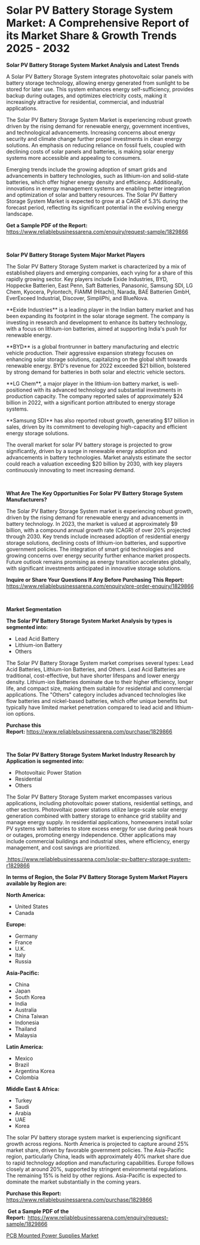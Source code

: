 <p><h1>Solar PV Battery Storage System Market: A Comprehensive Report of its Market Share & Growth Trends 2025 - 2032</h1></p><p><strong>Solar PV Battery Storage System Market Analysis and Latest Trends</strong></p>
<p><p>A Solar PV Battery Storage System integrates photovoltaic solar panels with battery storage technology, allowing energy generated from sunlight to be stored for later use. This system enhances energy self-sufficiency, provides backup during outages, and optimizes electricity costs, making it increasingly attractive for residential, commercial, and industrial applications. </p><p>The Solar PV Battery Storage System Market is experiencing robust growth driven by the rising demand for renewable energy, government incentives, and technological advancements. Increasing concerns about energy security and climate change further propel investments in clean energy solutions. An emphasis on reducing reliance on fossil fuels, coupled with declining costs of solar panels and batteries, is making solar energy systems more accessible and appealing to consumers.</p><p>Emerging trends include the growing adoption of smart grids and advancements in battery technologies, such as lithium-ion and solid-state batteries, which offer higher energy density and efficiency. Additionally, innovations in energy management systems are enabling better integration and optimization of solar and battery resources. The Solar PV Battery Storage System Market is expected to grow at a CAGR of 5.3% during the forecast period, reflecting its significant potential in the evolving energy landscape.</p></p>
<p><strong>Get a Sample PDF of the Report:&nbsp;</strong> <a href="https://www.reliablebusinessarena.com/enquiry/request-sample/1829866?utm_campaign=2279&utm_medium=2&utm_source=Github&utm_content=ia&utm_term=14022025&utm_id=solar-pv-battery-storage-system">https://www.reliablebusinessarena.com/enquiry/request-sample/1829866</a></p>
<p>&nbsp;</p>
<p><strong>Solar PV Battery Storage System Major Market Players</strong></p>
<p><p>The Solar PV Battery Storage System market is characterized by a mix of established players and emerging companies, each vying for a share of this rapidly growing sector. Key players include Exide Industries, BYD, Hoppecke Batterien, East Penn, Saft Batteries, Panasonic, Samsung SDI, LG Chem, Kyocera, Pylontech, FIAMM (Hitachi), Narada, BAE Batterien GmbH, EverExceed Industrial, Discover, SimpliPhi, and BlueNova.</p><p>**Exide Industries** is a leading player in the Indian battery market and has been expanding its footprint in the solar storage segment. The company is investing in research and development to enhance its battery technology, with a focus on lithium-ion batteries, aimed at supporting India's push for renewable energy.</p><p>**BYD** is a global frontrunner in battery manufacturing and electric vehicle production. Their aggressive expansion strategy focuses on enhancing solar storage solutions, capitalizing on the global shift towards renewable energy. BYD's revenue for 2022 exceeded $21 billion, bolstered by strong demand for batteries in both solar and electric vehicle sectors.</p><p>**LG Chem**, a major player in the lithium-ion battery market, is well-positioned with its advanced technology and substantial investments in production capacity. The company reported sales of approximately $24 billion in 2022, with a significant portion attributed to energy storage systems.</p><p>**Samsung SDI** has also reported robust growth, generating $17 billion in sales, driven by its commitment to developing high-capacity and efficient energy storage solutions.</p><p>The overall market for solar PV battery storage is projected to grow significantly, driven by a surge in renewable energy adoption and advancements in battery technologies. Market analysts estimate the sector could reach a valuation exceeding $20 billion by 2030, with key players continuously innovating to meet increasing demand.</p></p>
<p>&nbsp;</p>
<p><strong>What Are The Key Opportunities For Solar PV Battery Storage System Manufacturers?</strong></p>
<p><p>The Solar PV Battery Storage System market is experiencing robust growth, driven by the rising demand for renewable energy and advancements in battery technology. In 2023, the market is valued at approximately $9 billion, with a compound annual growth rate (CAGR) of over 20% projected through 2030. Key trends include increased adoption of residential energy storage solutions, declining costs of lithium-ion batteries, and supportive government policies. The integration of smart grid technologies and growing concerns over energy security further enhance market prospects. Future outlook remains promising as energy transition accelerates globally, with significant investments anticipated in innovative storage solutions.</p></p>
<p><strong>Inquire or Share Your Questions If Any Before Purchasing This Report:</strong> <a href="https://www.reliablebusinessarena.com/enquiry/pre-order-enquiry/1829866?utm_campaign=2279&utm_medium=2&utm_source=Github&utm_content=ia&utm_term=14022025&utm_id=solar-pv-battery-storage-system">https://www.reliablebusinessarena.com/enquiry/pre-order-enquiry/1829866</a></p>
<p>&nbsp;</p>
<p><strong>Market Segmentation</strong></p>
<p><strong>The Solar PV Battery Storage System Market Analysis by types is segmented into:</strong></p>
<p><ul><li>Lead Acid Battery</li><li>Lithium-ion Battery</li><li>Others</li></ul></p>
<p><p>The Solar PV Battery Storage System market comprises several types: Lead Acid Batteries, Lithium-ion Batteries, and Others. Lead Acid Batteries are traditional, cost-effective, but have shorter lifespans and lower energy density. Lithium-ion Batteries dominate due to their higher efficiency, longer life, and compact size, making them suitable for residential and commercial applications. The "Others" category includes advanced technologies like flow batteries and nickel-based batteries, which offer unique benefits but typically have limited market penetration compared to lead acid and lithium-ion options.</p></p>
<p><strong>Purchase this Report:&nbsp;</strong><a href="https://www.reliablebusinessarena.com/purchase/1829866?utm_campaign=2279&utm_medium=2&utm_source=Github&utm_content=ia&utm_term=14022025&utm_id=solar-pv-battery-storage-system">https://www.reliablebusinessarena.com/purchase/1829866</a></p>
<p>&nbsp;</p>
<p><strong>The Solar PV Battery Storage System Market Industry Research by Application is segmented into:</strong></p>
<p><ul><li>Photovoltaic Power Station</li><li>Residential</li><li>Others</li></ul></p>
<p><p>The Solar PV Battery Storage System market encompasses various applications, including photovoltaic power stations, residential settings, and other sectors. Photovoltaic power stations utilize large-scale solar energy generation combined with battery storage to enhance grid stability and manage energy supply. In residential applications, homeowners install solar PV systems with batteries to store excess energy for use during peak hours or outages, promoting energy independence. Other applications may include commercial buildings and industrial sites, where efficiency, energy management, and cost savings are prioritized.</p></p>
<p><a href="https://www.reliablebusinessarena.com/solar-pv-battery-storage-system-r1829866?utm_campaign=2279&utm_medium=2&utm_source=Github&utm_content=ia&utm_term=14022025&utm_id=solar-pv-battery-storage-system">&nbsp;https://www.reliablebusinessarena.com/solar-pv-battery-storage-system-r1829866</a></p>
<p><strong>In terms of Region, the Solar PV Battery Storage System Market Players available by Region are:</strong></p>
<p>
    <p> <strong> North America: </strong>
        <ul>
            <li>United States</li>
            <li>Canada</li>
        </ul>
        </p> 
    <p> <strong> Europe: </strong>
        <ul>
            <li>Germany</li>
            <li>France</li>
            <li>U.K.</li>
            <li>Italy</li>
            <li>Russia</li>
        </ul>
        </p> 
    <p> <strong> Asia-Pacific: </strong>
        <ul>
            <li>China</li>
            <li>Japan</li>
            <li>South Korea</li>
            <li>India</li>
            <li>Australia</li>
            <li>China Taiwan</li>
            <li>Indonesia</li>
            <li>Thailand</li>
            <li>Malaysia</li>
        </ul>
        </p> 
    <p> <strong> Latin America: </strong>
        <ul>
            <li>Mexico</li>
            <li>Brazil</li>
            <li>Argentina Korea</li>
            <li>Colombia</li>
        </ul>
        </p> 
    <p> <strong> Middle East & Africa: </strong>
        <ul>
            <li>Turkey</li>
            <li>Saudi</li>
            <li>Arabia</li>
            <li>UAE</li>
            <li>Korea</li>
        </ul>
    </p>
    </p>
<p><p>The solar PV battery storage system market is experiencing significant growth across regions. North America is projected to capture around 25% market share, driven by favorable government policies. The Asia-Pacific region, particularly China, leads with approximately 40% market share due to rapid technology adoption and manufacturing capabilities. Europe follows closely at around 20%, supported by stringent environmental regulations. The remaining 15% is held by other regions. Asia-Pacific is expected to dominate the market substantially in the coming years.</p></p>
<p><strong>Purchase this Report: </strong><a href="https://www.reliablebusinessarena.com/purchase/1829866?utm_campaign=2279&utm_medium=2&utm_source=Github&utm_content=ia&utm_term=14022025&utm_id=solar-pv-battery-storage-system">https://www.reliablebusinessarena.com/purchase/1829866</a></p>
<p>&nbsp;<strong>Get a Sample PDF of the Report:&nbsp;&nbsp;</strong><a href="https://www.reliablebusinessarena.com/enquiry/request-sample/1829866?utm_campaign=2279&utm_medium=2&utm_source=Github&utm_content=ia&utm_term=14022025&utm_id=solar-pv-battery-storage-system">https://www.reliablebusinessarena.com/enquiry/request-sample/1829866</a></p>
<p><strong></strong></p>
<p><p><a href="https://github.com/kathiestrine5ty/Market-Research-Report-List-1/blob/main/pcb-mounted-power-supplies-market.md?utm_campaign=2279&utm_medium=2&utm_source=Github&utm_content=ia&utm_term=14022025&utm_id=solar-pv-battery-storage-system">PCB Mounted Power Supplies Market</a></p></p>